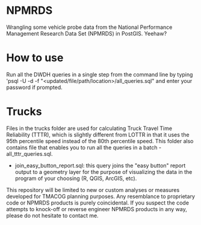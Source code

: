 # NPMRDS
Wrangling some vehicle probe data from the National Performance Management Research Data Set (NPMRDS) in PostGIS. Yeehaw?

# How to use
Run all the DWDH queries in a single step from the command line by typing 'psql -U <user> -d <dbname> -f "<updated/file/path/location>/all_queries.sql" and enter your password if prompted.
  
# Trucks
Files in the trucks folder are used for calculating Truck Travel Time Reliability (TTTR), which is slightly different from LOTTR in that it uses the 95th percentile speed instead of the 80th percentile speed.
This folder also contains file that enables you to run all the queries in a batch - all_tttr_queries.sql.


- join_easy_button_report.sql: this query joins the "easy button" report output to a geometry layer for the purpose of visualizing the data in the program of your choosing (R, QGIS, ArcGIS, etc).

This repository will be limited to new or custom analyses or measures developed for TMACOG planning purposes. Any resemblance to proprietary code or NPMRDS products is purely coincidental. If you suspect the code attempts to knock-off or reverse engineer NPMRDS products in any way, please do not hesitate to contact me.
